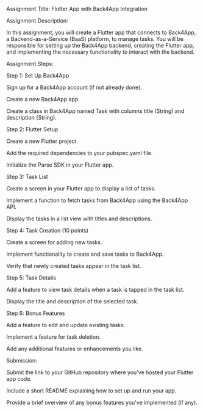 Assignment Title: Flutter App with Back4App Integration

Assignment Description:

In this assignment, you will create a Flutter app that connects to Back4App, a Backend-as-a-Service (BaaS) platform, to manage tasks. You will be responsible for setting up the Back4App backend, creating the Flutter app, and implementing the necessary functionality to interact with the backend.


Assignment Steps:

Step 1: Set Up Back4App

Sign up for a Back4App account (if not already done).

Create a new Back4App app.

Create a class in Back4App named Task with columns title (String) and description (String).

Step 2: Flutter Setup

Create a new Flutter project.

Add the required dependencies to your pubspec.yaml file.

Initialize the Parse SDK in your Flutter app.

Step 3: Task List

Create a screen in your Flutter app to display a list of tasks.

Implement a function to fetch tasks from Back4App using the Back4App API.

Display the tasks in a list view with titles and descriptions.

Step 4: Task Creation (10 points)

Create a screen for adding new tasks.

Implement functionality to create and save tasks to Back4App.

Verify that newly created tasks appear in the task list.

Step 5: Task Details

Add a feature to view task details when a task is tapped in the task list.

Display the title and description of the selected task.

Step 6: Bonus Features

Add a feature to edit and update existing tasks.

Implement a feature for task deletion.

Add any additional features or enhancements you like.

Submission:

Submit the link to your GitHub repository where you've hosted your Flutter app code.

Include a short README explaining how to set up and run your app.

Provide a brief overview of any bonus features you've implemented (if any).
